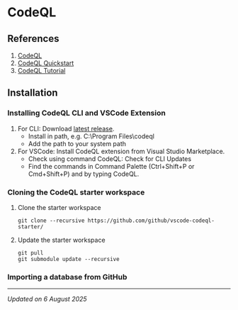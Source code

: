 # CodeQL

## References

1. [CodeQL](https://codeql.github.com)
1. [CodeQL Quickstart](https://marketplace.visualstudio.com/items?itemName=github.vscode-codeql)
1. [CodeQL Tutorial](https://codeql.github.com/docs/writing-codeql-queries/ql-tutorials)

## Installation

### Installing CodeQL CLI and VSCode Extension

1. For CLI: Download [latest release](https://github.com/github/codeql-cli-binaries/releases).
    - Install in path, e.g. C:\Program Files\codeql
    - Add the path to your system path
1. For VSCode: Install CodeQL extension from Visual Studio Marketplace.
    - Check using command CodeQL: Check for CLI Updates
    - Find the commands in Command Palette (Ctrl+Shift+P or Cmd+Shift+P) and by typing CodeQL.

### Cloning the CodeQL starter workspace

1. Clone the starter workspace
    ```
    git clone --recursive https://github.com/github/vscode-codeql-starter/
    ```
1. Update the starter workspace
    ```
    git pull
    git submodule update --recursive
    ```

### Importing a database from GitHub

<TODO>

***
*Updated on 6 August 2025*
